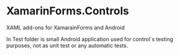 # XamarinForms.Controls
XAML add-ons for XamarainForms and Android

In Test folder is small Android application used for control`s testing purposes, not as unit test or any automatic tests.
